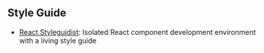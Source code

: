 ## Style Guide

- [React Styleguidist](https://github.com/styleguidist/react-styleguidist): Isolated React component development environment with a living style guide
